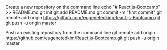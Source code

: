 Create a new repository on the command line
echo "# React.js-Bootcamp" >> README.md
git init
git add README.md
git commit -m "first commit"
git remote add origin https://github.com/eugenetedkim/React.js-Bootcamp.git
git push -u origin master

Push an existing repository from the command line
git remote add origin https://github.com/eugenetedkim/React.js-Bootcamp.git
git push -u origin master                

